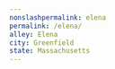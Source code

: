 ```yaml
---
﻿nonslashpermalink: elena
permalink: /elena/
alley: Elena
city: Greenfield
state: Massachusetts
---
```

